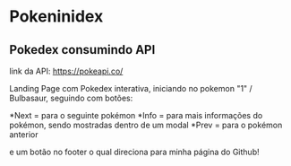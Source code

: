 # Pokeninidex

## Pokedex consumindo API 

link da API: https://pokeapi.co/

Landing Page com Pokedex interativa, iniciando no pokemon "1" / Bulbasaur, seguindo com botões:

*Next = para o seguinte pokémon
*Info = para mais informações do pokémon, sendo mostradas dentro de um modal
*Prev = para o pokémon anterior

e um botão no footer o qual direciona para minha página do Github!
